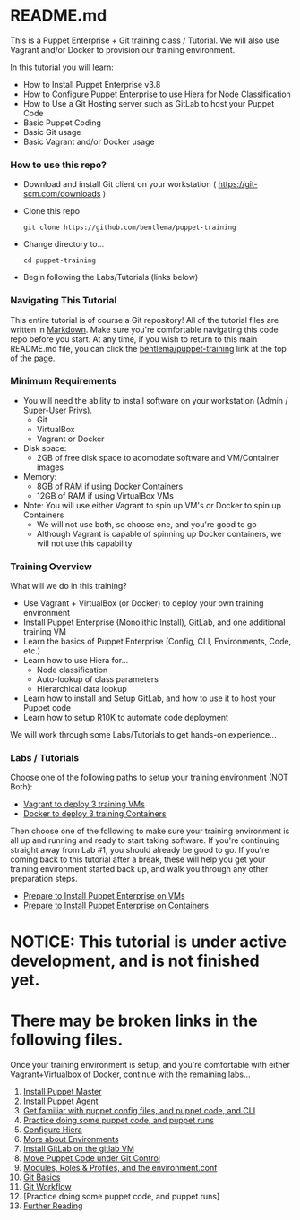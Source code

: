 # README.md #

This is a Puppet Enterprise + Git training class / Tutorial.
We will also use Vagrant and/or Docker to provision our training environment.

In this tutorial you will learn:

* How to Install Puppet Enterprise v3.8
* How to Configure Puppet Enterprise to use Hiera for Node Classification
* How to Use a Git Hosting server such as GitLab to host your Puppet Code
* Basic Puppet Coding
* Basic Git usage
* Basic Vagrant and/or Docker usage

### How to use this repo? ###

* Download and install Git client on your workstation ( https://git-scm.com/downloads )

* Clone this repo

     `git clone https://github.com/bentlema/puppet-training`

* Change directory to...

     `cd puppet-training`

* Begin following the Labs/Tutorials (links below)

### Navigating This Tutorial ###

This entire tutorial is of course a Git repository!  All of the tutorial
files are written in [Markdown](https://en.wikipedia.org/wiki/Markdown).
Make sure you're comfortable navigating this code repo before you start.
At any time, if you wish to return to this main README.md file, you can
click the [bentlema/puppet-training](https://github.com/bentlema/puppet-training) link at the top of the page.

### Minimum Requirements ##

* You will need the ability to install software on your workstation (Admin / Super-User Privs).
    - Git
    - VirtualBox
    - Vagrant or Docker
* Disk space:
    - 2GB of free disk space to acomodate software and VM/Container images
* Memory:
    - 8GB of RAM if using Docker Containers
    - 12GB of RAM if using VirtualBox VMs
* Note: You will use either Vagrant to spin up VM's or Docker to spin up Containers
    - We will not use both, so choose one, and you're good to go
    - Although Vagrant is capable of spinning up Docker containers, we will
      not use this capability

### Training Overview ###

What will we do in this training?

* Use Vagrant + VirtualBox (or Docker) to deploy your own training environment
* Install Puppet Enterprise (Monolithic Install), GitLab, and one additional training VM
* Learn the basics of Puppet Enterprise (Config, CLI, Environments, Code, etc.)
* Learn how to use Hiera for...
    - Node classification
    - Auto-lookup of class parameters
    - Hierarchical data lookup
* Learn how to install and Setup GitLab, and how to use it to host your Puppet code
* Learn how to setup R10K to automate code deployment


We will work through some Labs/Tutorials to get hands-on experience...


### Labs / Tutorials ###

Choose one of the following paths to setup your training environment (NOT Both):

*  [Vagrant to deploy 3 training VMs](/tutorial/01v-Provision-Training-VMs.md)
*  [Docker to deploy 3 training Containers](/tutorial/01c-Provision-Training-Containers.md)

Then choose one of the following to make sure your training environment is all
up and running and ready to start taking software.  If you're continuing straight
away from Lab #1, you should already be good to go.  If you're coming back to this
tutorial after a break, these will help you get your training environment started
back up, and walk you through any other preparation steps.

*  [Prepare to Install Puppet Enterprise on VMs](/tutorial/02v-Prep-to-Install-Puppet-Master.md)
*  [Prepare to Install Puppet Enterprise on Containers](/tutorial/02c-Prep-to-Install-Puppet-Master.md)

# NOTICE:  This tutorial is under active development, and is not finished yet. #
#          There may be broken links in the following files. #

Once your training environment is setup, and you're comfortable with
either Vagrant+Virtualbox of Docker, continue with the remaining labs...

1.  [Install Puppet Master](/tutorial/03-Install-Puppet-Master.md)
2.  [Install Puppet Agent](/tutorial/04-Install-Puppet-Agent.md)
3.  [Get familiar with puppet config files, and puppet code, and CLI](/tutorial/04-Puppet-Config-and-Code.md)
4.  [Practice doing some puppet code, and puppet runs](/tutorial/05-Puppet-Code-Practice.md)
5.  [Configure Hiera](/tutorial/06-Config-Hiera.md)
6.  [More about Environments](/tutorial/07-Environments.md)
7.  [Install GitLab on the gitlab VM](/tutorial/08-Install-GitLab.md)
8.  [Move Puppet Code under Git Control](/tutorial/09-Move-Puppet-Code-to-GitLab.md)
10. [Modules, Roles & Profiles, and the environment.conf](/tutorial/10-Roles-and-Profiles.md)
11. [Git Basics](/tutorial/11-Git-Basics.md)
12. [Git Workflow](/tutorial/12-Git-Workflow.md)
88. [Practice doing some puppet code, and puppet runs]
99. [Further Reading](/tutorial/YY-Further-Reading.md)




